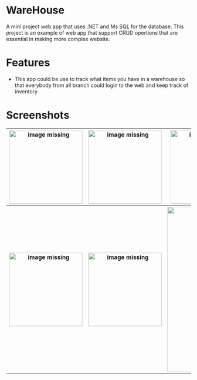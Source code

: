 # WareHouse
A mini project web app that uses .NET  and Ms SQL for the database. This project is an example of web app that support CRUD opertions that are essential in making more complex website.

# Features 
- This app could be use to track what items you have in a warehouse so that everybody from all branch could login to the web and keep track of inventory

# Screenshots 
<table>
  <tr>
    <th>
        <a href="https://github.com/AndrewKlement/Recipe/assets/104044603/09ea241e-1970-45e6-963a-d64bf523436b" target="_blank">
        <img src='https://github.com/AndrewKlement/Recipe/assets/104044603/09ea241e-1970-45e6-963a-d64bf523436b' width='200px' alt='image missing' /> </a>
    </th>
    <th>
        <a href="https://github.com/AndrewKlement/Recipe/assets/104044603/1ba4f370-b714-46de-872c-79c605cde7f7" target="_blank">
        <img src='https://github.com/AndrewKlement/Recipe/assets/104044603/1ba4f370-b714-46de-872c-79c605cde7f7' width='200px' alt='image missing' /> </a>
    </th>
    <th>
        <a href="https://github.com/AndrewKlement/Recipe/assets/104044603/4fea9e58-91d5-417d-8833-be5eb0031b4c" target="_blank">
        <img src='https://github.com/AndrewKlement/Recipe/assets/104044603/4fea9e58-91d5-417d-8833-be5eb0031b4c' width='200px' alt='image missing' /> </a>
    </th>
    <th>
        <a href="https://github.com/AndrewKlement/Recipe/assets/104044603/aeacb479-4fd8-4d33-aa68-c66d77d5ff4d" target="_blank">
        <img src='https://github.com/AndrewKlement/Recipe/assets/104044603/aeacb479-4fd8-4d33-aa68-c66d77d5ff4d' width='200px' alt='image missing' /> </a>
    </th>
  </tr>

  <tr>
    <th>
        <a href="https://github.com/AndrewKlement/Recipe/assets/104044603/b4a89bf6-fda6-467f-9ddb-42033d8efaf3" target="_blank">
        <img src='https://github.com/AndrewKlement/Recipe/assets/104044603/b4a89bf6-fda6-467f-9ddb-42033d8efaf3' width='200px' alt='image missing' /> </a>
    </th>
    <th>
        <a href="https://github.com/AndrewKlement/Recipe/assets/104044603/16c580df-268d-42e1-9670-093efdf17873" target="_blank">
        <img src='https://github.com/AndrewKlement/Recipe/assets/104044603/16c580df-268d-42e1-9670-093efdf17873' width='200px' alt='image missing' /> </a>
    </th>
    <th colspan="2">
        <a href="https://github.com/AndrewKlement/Recipe/assets/104044603/65a69e92-748c-43a4-9604-74b291e2b0c5" target="_blank">
        <img src='https://github.com/AndrewKlement/Recipe/assets/104044603/65a69e92-748c-43a4-9604-74b291e2b0c5' width='450px' alt='image missing' /> </a>
    </th>
  </tr>
</table>

